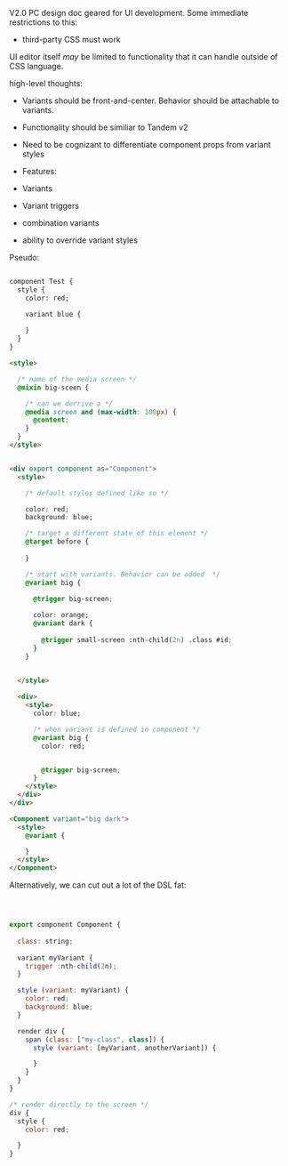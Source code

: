 V2.0 PC design doc geared for UI development. Some immediate restrictions to this:

- third-party CSS must work


UI editor itself _may_ be limited to functionality that it can handle outside of CSS language. 


high-level thoughts:

- Variants should be front-and-center. Behavior should be attachable to variants.
- Functionality should be similiar to Tandem v2
- Need to be cognizant to differentiate component props from variant styles

- Features:

- Variants
- Variant triggers
- combination variants
- ability to override variant styles



Pseudo:

```html

component Test {
  style {
    color: red;

    variant blue {
      
    }
  }
}

<style>

  /* name of the media screen */
  @mixin big-sceen {

    /* can we derrive a */
    @media screen and (max-width: 100px) {
      @content;
    }
  }
</style>


<div export component as="Component">
  <style>

    /* default styles defined like so */

    color: red;
    background: blue;

    /* target a different state of this element */
    @target before {
      
    }

    /* start with variants. Behavior can be added  */
    @variant big {
      
      @trigger big-screen;

      color: orange;
      @variant dark {
        
        @trigger small-screen :nth-child(2n) .class #id;
      }
    }

    
  </style>

  <div>
    <style>
      color: blue;

      /* when variant is defined in component */
      @variant big {
        color: red;


        @trigger big-screen;
      }
    </style>
  </div>
</div>

<Component variant="big dark">
  <style>
    @variant {

    }
  </style>
</Component>
```


Alternatively, we can cut out a lot of the DSL fat:

```javascript



export component Component {
  
  class: string;
  
  variant myVariant {
    trigger :nth-child(2n);
  }

  style (variant: myVariant) {
    color: red;
    background: blue;
  }

  render div {
    span (class: ["my-class", class]) {
      style (variant: [myVariant, anotherVariant]) {

      }
    }
  }
}

/* render directly to the screen */
div {
  style {
    color: red;

  }
}
```
